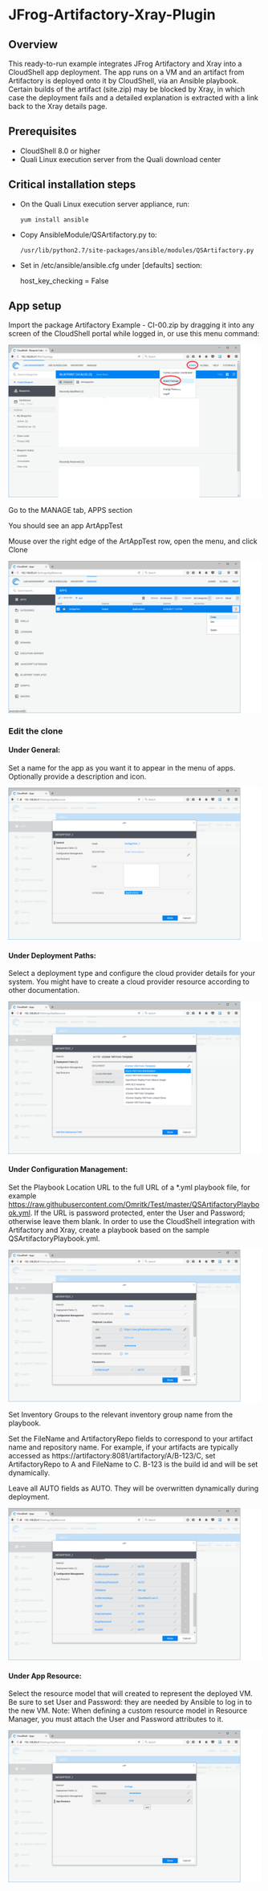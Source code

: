 # JFrog-Artifactory-Xray-Plugin

## Overview

This ready-to-run example integrates JFrog Artifactory and Xray into a CloudShell app deployment. The app runs on a VM and an artifact from Artifactory is deployed onto it by CloudShell, via an Ansible playbook. Certain builds of the artifact (site.zip) may be blocked by Xray, in which case the deployment fails and a detailed explanation is extracted with a link back to the Xray details page.


## Prerequisites

- CloudShell 8.0 or higher
- Quali Linux execution server from the Quali download center


## Critical installation steps

- On the Quali Linux execution server appliance, run:

      yum install ansible

- Copy AnsibleModule/QSArtifactory.py to:

      /usr/lib/python2.7/site-packages/ansible/modules/QSArtifactory.py

-  Set in /etc/ansible/ansible.cfg under [defaults] section:

      host_key_checking = False



## App setup

Import the package Artifactory Example - CI-00.zip by dragging it into any screen of the CloudShell portal while logged in, or use this menu command:

![](screenshots/import-package.png)

Go to the MANAGE tab, APPS section

You should see an app ArtAppTest

Mouse over the right edge of the ArtAppTest row, open the menu, and click Clone

![](screenshots/clone.png)


### Edit the clone

#### Under General:

Set a name for the app as you want it to appear in the menu of apps. Optionally provide a description and icon.

![](screenshots/general.png)


#### Under Deployment Paths:

Select a deployment type and configure the cloud provider details for your system. You might have to create a cloud provider resource according to other documentation.

![](screenshots/deployment-paths.png)

#### Under Configuration Management:

Set the Playbook Location URL to the full URL of a *.yml playbook file, for example https://raw.githubusercontent.com/Omritk/Test/master/QSArtifactoryPlaybook.yml. If the URL is password protected, enter the User and Password; otherwise leave them blank. In order to use the CloudShell integration with Artifactory and Xray, create a playbook based on the sample QSArtifactoryPlaybook.yml. 

![](screenshots/configuration-management.png)


Set Inventory Groups to the relevant inventory group name from the playbook.

Set the FileName and ArtifactoryRepo fields to correspond to your artifact name and repository name. For example, if your artifacts are typically accessed as https://artifactory:8081/artifactory/A/B-123/C, set ArtifactoryRepo to A and FileName to C. B-123 is the build id and will be set dynamically.

Leave all AUTO fields as AUTO. They will be overwritten dynamically during deployment.

![](screenshots/configuration-management2.png)


#### Under App Resource:

Select the resource model that will created to represent the deployed VM. Be sure to set User and Password: they are needed by Ansible to log in to the new VM. Note: When defining a custom resource model in Resource Manager, you must attach the User and Password attributes to it.

![](screenshots/app-resource.png)

